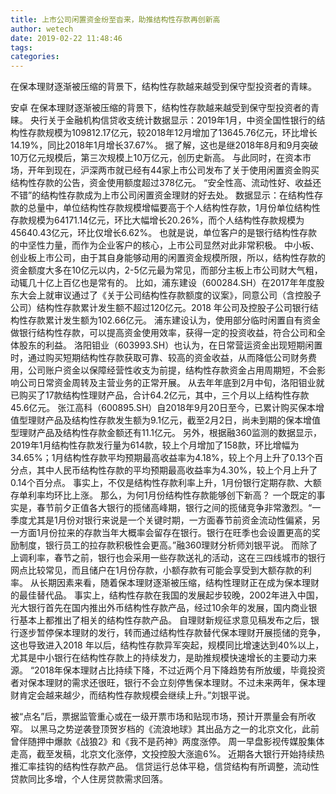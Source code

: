 ```yaml
---
title: 上市公司闲置资金纷至沓来，助推结构性存款再创新高
author: wetech
date: 2019-02-22 11:48:46
tags: 
categories: 
---
```

在保本理财逐渐被压缩的背景下，结构性存款越来越受到保守型投资者的青睐。
<!-- more -->
安卓
在保本理财逐渐被压缩的背景下，结构性存款越来越受到保守型投资者的青睐。
央行关于金融机构信贷收支统计数据显示：2019年1月，中资全国性银行的结构性存款规模为109812.17亿元，较2018年12月增加了13645.76亿元，环比增长14.19%，同比2018年1月增长37.67%。
据了解，这也是继2018年8月和9月突破10万亿元规模后，第三次规模上10万亿元，创历史新高。
与此同时，在资本市场，开年到现在，沪深两市就已经有44家上市公司发布了关于使用闲置资金购买结构性存款的公告，资金使用额度超过378亿元。
“安全性高、流动性好、收益还不错”的结构性存款成为上市公司闲置资金理财的好去处。
数据显示：在结构性存款的总量中，单位结构性存款规模增幅要高于个人结构性存款，1月份单位结构性存款规模为64171.14亿元，环比大幅增长20.26%，而个人结构性存款规模为45640.43亿元，环比仅增长6.62%。
也就是说，单位客户的是银行结构性存款的中坚性力量，而作为企业客户的核心，上市公司显然对此非常积极。
中小板、创业板上市公司，由于其自身能够动用的闲置资金规模所限，所以，结构性存款的资金额度大多在10亿元以内，2-5亿元最为常见，而部分主板上市公司财大气粗，动辄几十亿上百亿也是常有的。
比如，浦东建设（600284.SH）在2017年年度股东大会上就审议通过了《关于公司结构性存款额度的议案》，同意公司（含控股子公司）结构性存款累计发生额不超过120亿元。2018 年公司及控股子公司银行结构性存款累计发生额为102.66亿元。
浦东建设认为，使用部分临时闲置自有资金做银行结构性存款，可以提高资金使用效率，获得一定的投资收益，符合公司和全体股东的利益。
洛阳钼业（603993.SH）也认为，在日常营运资金出现短期闲置时，通过购买短期结构性存款获取可靠、较高的资金收益，从而降低公司财务费用，公司账户资金以保障经营性收支为前提，结构性存款资金占用周期短，不会影响公司日常资金周转及主营业务的正常开展。
从去年年底到2月中旬，洛阳钼业就已购买了17款结构性理财产品，合计64.2亿元，其中，三个月以上结构性存款45.6亿元。
张江高科（600895.SH）自2018年9月20日至今，已累计购买保本增值型理财产品及结构性存款发生额为9.1亿元，截至2月2日，尚未到期的保本增值型理财产品及结构性存款金额还有11.1亿元。
另外，根据融360监测的数据显示，2019年1月结构性存款发行量为614款，较上个月增加了158款，环比增幅为34.65%；1月结构性存款平均预期最高收益率为4.18%，较上个月上升了0.13个百分点，其中人民币结构性存款的平均预期最高收益率为4.30%，较上个月上升了0.14个百分点。
事实上，不仅是结构性存款利率上升，1月份银行定期存款、大额存单利率均环比上涨。
那么，为何1月份结构性存款能够创下新高？
一个既定的事实是，春节前夕正值各大银行的揽储高峰期，银行之间的揽储竞争非常激烈。“一季度尤其是1月份对银行来说是一个关键时期，一方面春节前资金流动性偏紧，另一方面1月份拉来的存款当年大概率会留存在银行。银行在旺季也会设置更高的奖励制度，银行员工的拉存款积极性会更高。”融360理财分析师刘银平说。
而除了上调利率，春节之前，银行也会采用一些存款送礼的活动，这在三四线城市的银行网点比较常见，而且储户在1月份存款，小额存款有可能会享受到大额存款的利率。
从长期因素来看，随着保本理财逐渐被压缩，结构性理财正在成为保本理财的最佳替代品。
事实上，结构性存款在我国的发展起步较晚，2002年进入中国，光大银行首先在国内推出外币结构性存款产品，经过10余年的发展，国内商业银行基本上都推出了相关的结构性存款产品。
自理财新规征求意见稿发布之后，银行逐步暂停保本理财的发行，转而通过结构性存款替代保本理财开展揽储的竞争，这也导致进入2018 年以后，结构性存款异军突起，规模同比增速达到40%以上，尤其是中小银行在结构性存款上的持续发力，是助推规模快速增长的主要动力来源。
“2018年保本理财占比持续下降，不过近两个月下降趋势有所放缓，毕竟投资者对保本理财的需求还很旺，银行不会立刻停售保本理财。不过未来两年，保本理财肯定会越来越少，而结构性存款规模会继续上升。”刘银平说。
 
 
被“点名”后，票据监管重心或在一级开票市场和贴现市场，预计开票量会有所收窄。
以黑马之势逆袭登顶贺岁档的《流浪地球》其出品方之一的北京文化，此前曾伴随押中爆款《战狼2》和《我不是药神》两度涨停。
周一早盘影视传媒股集体走高，截至发稿，北京文化涨停，文投控股大涨逾6%。
近期各大银行开始持续热推汇率挂钩的结构性存款产品。
信贷运行总体平稳，信贷结构有所调整，流动性贷款同比多增，个人住房贷款需求回落。
